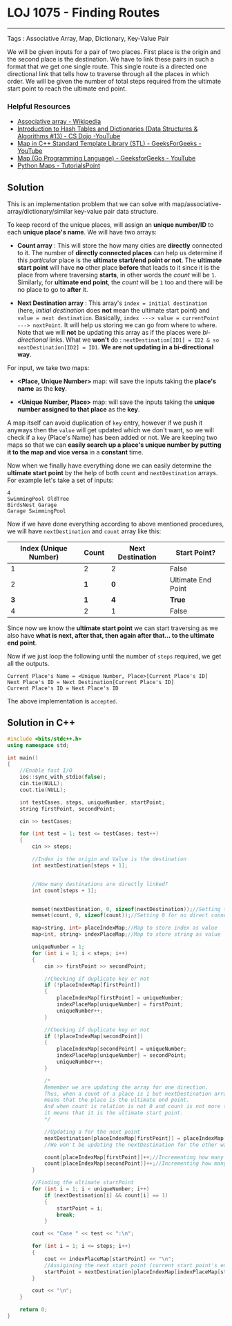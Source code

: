 # LOJ 1075 - Finding Routes
---
Tags : Associative Array, Map, Dictionary, Key-Value Pair

We will be given inputs for a pair of two places. First place is the origin and the second place is the destination. We have to link these pairs in such a format that we get one single route. This single route is a directed one directional link that tells how to traverse through all the places in which order. We will be given the number of total steps required from the ultimate start point to reach the ultimate end point.  

### Helpful Resources
* [Associative array - Wikipedia](https://en.wikipedia.org/wiki/Associative_array "WikiPedia")
* [Introduction to Hash Tables and Dictionaries (Data Structures & Algorithms #13) - CS Dojo -YouTube](https://www.youtube.com/watch?v=sfWyugl4JWA "Maps and Hash tables")
* [Map in C++ Standard Template Library (STL) - GeeksForGeeks - YouTube](https://youtu.be/kDwXAmLz47w "C++ Programming Language Tutorial | Map in C++ STL | GeeksforGeeks")
* [Map (Go Programming Language) - GeeksforGeeks - YouTube](https://www.youtube.com/watch?v=j5KA7K0-gbY)
* [Python Maps - TutorialsPoint](https://www.tutorialspoint.com/python_data_structure/python_maps.htm "Python - Maps")

## Solution
This is an implementation problem that we can solve with map/associative-array/dictionary/similar key-value pair data structure.

To keep record of the unique places, will assign an __unique number/ID__ to each __unique place's name__. We will have two arrays:
- __Count array__ : This will store the how many cities are __directly__ connected to it. The number of __directly connected places__ can help us determine if this _particular_ place is the __ultimate start/end point or not__. The __ultimate start point__ will have __no__ other place __before__ that leads to it since it is the place from where traversing __starts__, in other words the _count_ will be `1`. Similarly, for __ultimate end point__, the _count_ will be `1` too and there will be no place to go to __after__ it.

- __Next Destination array__ : This array's `index = initial destination` (here, _initial destination_ does __not__ mean the ultimate start point) and `value = next destination`. Basically, `index ---> value = currentPoint ---> nextPoint`. It will help us storing we can go from where to where. Note that we will __not__ be updating this array as if the places were _bi-directional_ links. What we __won't__ do : `nextDestination[ID1] = ID2 & so nextDestination[ID2] = ID1`. __We are not updating in a bi-directional way__.



For input, we take two maps:
- __<Place, Unique Number>__ map: will save the inputs taking the __place's name__ as the __key__.

- __<Unique Number, Place>__ map: will save the inputs taking the __unique number assigned to that place__ as the __key__.

A map itself can avoid duplication of `key` entry, however if we push it anyways then the `value` will get updated which we don't want, so we will check if a `key` (Place's Name) has been added or not. We are keeping two maps so that we can __easily search up a place's unique number by putting it to the map and vice versa__ in a __constant__ time.

Now when we finally have everything done we can easily determine the __ultimate start point__ by the help of both `count` and `nextDestination` arrays. For example let's take a set of inputs:

```
4
SwimmingPool OldTree
BirdsNest Garage
Garage SwimmingPool
```

Now if we have done everything according to above mentioned procedures, we will have `nextDestination` and `count` array like this:

|Index (Unique Number)|Count| Next Destination| Start Point?|
|--|--|--|--|
|1|2|2|False|
|2|__1__|__0__|Ultimate End Point|
|__3__|__1__|__4__|__True__|
|4|2|1|False|

Since now we know the __ultimate start point__ we can start traversing as we also have __what is next, after that, then again after that... to the ultimate end point__.

Now if we just loop the following until the number of `steps` required, we get all the outputs.
```
Current Place's Name = <Unique Number, Place>[Current Place's ID]
Next Place's ID = Next Destination[Current Place's ID]
Current Place's ID = Next Place's ID  
```
The above implementation is `accepted`.

## Solution in C++
```cpp
#include <bits/stdc++.h>
using namespace std;

int main()
{
    //Enable fast I/O
    ios::sync_with_stdio(false);
    cin.tie(NULL);
    cout.tie(NULL);

    int testCases, steps, uniqueNumber, startPoint;
    string firstPoint, secondPoint;

    cin >> testCases;

    for (int test = 1; test <= testCases; test++)
    {
        cin >> steps;

        //Index is the origin and Value is the destination
        int nextDestination[steps + 1];


        //How many destinations are directly linked?
        int count[steps + 1];


        memset(nextDestination, 0, sizeof(nextDestination));//Setting to 0 for false
        memset(count, 0, sizeof(count));//Setting 0 for no direct connections

        map<string, int> placeIndexMap;//Map to store index as value
        map<int, string> indexPlaceMap;//Map to store string as value

        uniqueNumber = 1;
        for (int i = 1; i < steps; i++)
        {
            cin >> firstPoint >> secondPoint;

            //Checking if duplicate key or not
            if (!placeIndexMap[firstPoint])
            {
                placeIndexMap[firstPoint] = uniqueNumber;
                indexPlaceMap[uniqueNumber] = firstPoint;
                uniqueNumber++;
            }

            //Checking if duplicate key or not
            if (!placeIndexMap[secondPoint])
            {
                placeIndexMap[secondPoint] = uniqueNumber;
                indexPlaceMap[uniqueNumber] = secondPoint;
                uniqueNumber++;
            }

            /*
            Remember we are updating the array for one direction.
            Thus, when a count of a place is 1 but nextDestination array has 0 for that uniqueNumber,
            means that the place is the ultimate end point.
            And when count is relation is not 0 and count is not more than 1,
            it means that it is the ultimate start point.
            */

            //Updating a for the next point
            nextDestination[placeIndexMap[firstPoint]] = placeIndexMap[secondPoint];
            //We won't be updating the nextDestination for the other way around

            count[placeIndexMap[firstPoint]]++;//Incrementing how many places are directly linked
            count[placeIndexMap[secondPoint]]++;//Incrementing how many places are directly linked
        }

        //Finding the ultimate startPoint
        for (int i = 1; i < uniqueNumber; i++)
            if (nextDestination[i] && count[i] == 1)
            {
                startPoint = i;
                break;
            }

        cout << "Case " << test << ":\n";

        for (int i = 1; i <= steps; i++)
        {
            cout << indexPlaceMap[startPoint] << "\n";
            //Assigining the next start point (current start point's end point)
            startPoint = nextDestination[placeIndexMap[indexPlaceMap[startPoint]]];
        }

        cout << "\n";
    }

    return 0;
}
```
